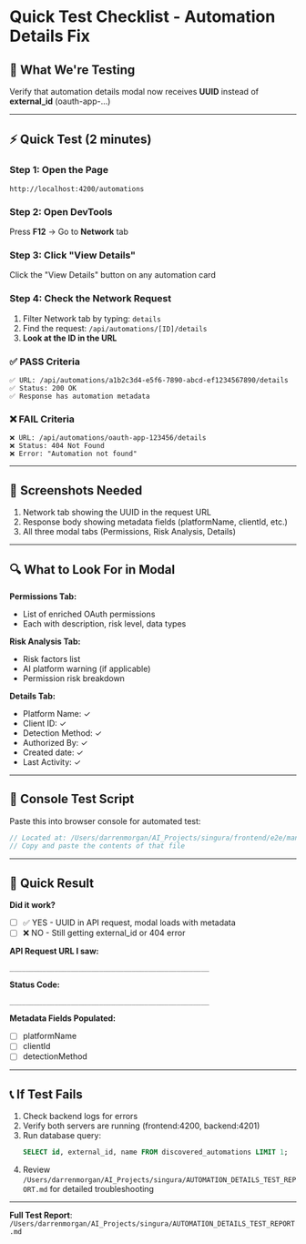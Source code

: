 # Quick Test Checklist - Automation Details Fix

## 🎯 What We're Testing
Verify that automation details modal now receives **UUID** instead of **external_id** (oauth-app-...)

---

## ⚡ Quick Test (2 minutes)

### Step 1: Open the Page
```
http://localhost:4200/automations
```

### Step 2: Open DevTools
Press **F12** → Go to **Network** tab

### Step 3: Click "View Details"
Click the "View Details" button on any automation card

### Step 4: Check the Network Request
1. Filter Network tab by typing: `details`
2. Find the request: `/api/automations/[ID]/details`
3. **Look at the ID in the URL**

### ✅ PASS Criteria
```
✅ URL: /api/automations/a1b2c3d4-e5f6-7890-abcd-ef1234567890/details
✅ Status: 200 OK
✅ Response has automation metadata
```

### ❌ FAIL Criteria
```
❌ URL: /api/automations/oauth-app-123456/details
❌ Status: 404 Not Found
❌ Error: "Automation not found"
```

---

## 📸 Screenshots Needed

1. Network tab showing the UUID in the request URL
2. Response body showing metadata fields (platformName, clientId, etc.)
3. All three modal tabs (Permissions, Risk Analysis, Details)

---

## 🔍 What to Look For in Modal

**Permissions Tab:**
- List of enriched OAuth permissions
- Each with description, risk level, data types

**Risk Analysis Tab:**
- Risk factors list
- AI platform warning (if applicable)
- Permission risk breakdown

**Details Tab:**
- Platform Name: ✓
- Client ID: ✓
- Detection Method: ✓
- Authorized By: ✓
- Created date: ✓
- Last Activity: ✓

---

## 🐛 Console Test Script

Paste this into browser console for automated test:

```javascript
// Located at: /Users/darrenmorgan/AI_Projects/singura/frontend/e2e/manual-automation-test.js
// Copy and paste the contents of that file
```

---

## 📝 Quick Result

**Did it work?**

- [ ] ✅ YES - UUID in API request, modal loads with metadata
- [ ] ❌ NO - Still getting external_id or 404 error

**API Request URL I saw:**
```
_________________________________________________
```

**Status Code:**
```
_________________________________________________
```

**Metadata Fields Populated:**
- [ ] platformName
- [ ] clientId
- [ ] detectionMethod

---

## 📞 If Test Fails

1. Check backend logs for errors
2. Verify both servers are running (frontend:4200, backend:4201)
3. Run database query:
   ```sql
   SELECT id, external_id, name FROM discovered_automations LIMIT 1;
   ```
4. Review `/Users/darrenmorgan/AI_Projects/singura/AUTOMATION_DETAILS_TEST_REPORT.md` for detailed troubleshooting

---

**Full Test Report**: `/Users/darrenmorgan/AI_Projects/singura/AUTOMATION_DETAILS_TEST_REPORT.md`
